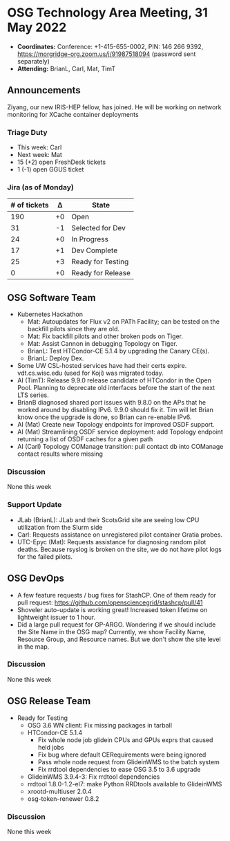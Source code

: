 # OSG Technology Area Meeting, 31 May 2022

-   **Coordinates:** Conference: +1-415-655-0002, PIN: 146 266 9392,
    <https://morgridge-org.zoom.us/j/91987518094> (password sent separately)
-   **Attending:** BrianL, Carl, Mat, TimT

## Announcements

Ziyang, our new IRIS-HEP fellow, has joined.
He will be working on network monitoring for XCache container deployments

### Triage Duty

-   This week: Carl
-   Next week: Mat
-   15 (+2) open FreshDesk tickets
-   1 (-1) open GGUS ticket

### Jira (as of Monday)

| # of tickets | &Delta; | State             |
|--------------|---------|-------------------|
| 190          | +0      | Open              |
| 31           | -1      | Selected for Dev  |
| 24           | +0      | In Progress       |
| 17           | +1      | Dev Complete      |
| 25           | +3      | Ready for Testing |
| 0            | +0      | Ready for Release |

## OSG Software Team

-   Kubernetes Hackathon
    -   Mat: Autoupdates for Flux v2 on PATh Facility; can be tested on the backfill pilots since they are old.
    -   Mat: Fix backfill pilots and other broken pods on Tiger.
    -   Mat: Assist Cannon in debugging Topology on Tiger.
    -   BrianL: Test HTCondor-CE 5.1.4 by upgrading the Canary CE(s).
    -   BrianL: Deploy Dex.
-   Some UW CSL-hosted services have had their certs expire.
    vdt.cs.wisc.edu (used for Koji) was migrated today.
-   AI (TimT):  Release 9.9.0 release candidate of HTCondor in the Open Pool.
                Planning to deprecate old interfaces before the start of the next LTS series.
-   BrianB diagnosed shared port issues with 9.8.0 on the APs that he worked around by disabling IPv6.
    9.9.0 should fix it.  Tim will let Brian know once the upgrade is done, so Brian can re-enable IPv6.
-   AI (Mat) Create new Topology endpoints for improved OSDF support.
-   AI (Mat) Streamlining OSDF service deployment: add Topology endpoint returning a list of OSDF caches for a given
        path
-   AI (Carl) Topology COManage transition: pull contact db into COManage contact results where missing

### Discussion

None this week

### Support Update

-   JLab (BrianL): JLab and their ScotsGrid site are seeing low CPU utilization from the Slurm side
-   Carl: Requests assistance on unregistered pilot container Gratia probes.
-   UTC-Epyc (Mat): Requests assistance for diagnosing random pilot deaths.
    Because rsyslog is broken on the site, we do not have pilot logs for the failed pilots.

## OSG DevOps

- A few feature requests / bug fixes for StashCP.  One of them ready for pull request: https://github.com/opensciencegrid/stashcp/pull/41
- Shoveler auto-update is working great!  Increased token lifetime on lightweight issuer to 1 hour.
- Did a large pull request for GP-ARGO.  Wondering if we should include the Site Name in the OSG map?  Currently, we show Facility Name, Resource Group, and Resource names.  But we don't show the site level in the map.

### Discussion

None this week

## OSG Release Team

-   Ready for Testing
    -   OSG 3.6 WN client: Fix missing packages in tarball
    -   HTCondor-CE 5.1.4
        -   Fix whole node job glidein CPUs and GPUs exprs that caused held jobs
        -   Fix bug where default CERequirements were being ignored
        -   Pass whole node request from GlideinWMS to the batch system
        -   Fix rrdtool dependencies to ease OSG 3.5 to 3.6 upgrade
    -   GlideinWMS 3.9.4-3: Fix rrdtool dependencies
    -   rrdtool 1.8.0-1.2-el7: make Python RRDtools available to GlideinWMS
    -   xrootd-multiuser 2.0.4
    -   osg-token-renewer 0.8.2

### Discussion

None this week
